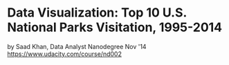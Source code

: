 # Data Visualization: Top 10 U.S. National Parks Visitation, 1995-2014
by Saad Khan, Data Analyst Nanodegree Nov '14 https://www.udacity.com/course/nd002
